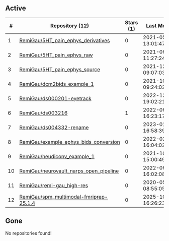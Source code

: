 ## Active
| # | Repository (12) | Stars (1) | Last Modified |
| --- | --- | --- | --- |
| 1 | [RemiGau/5HT_pain_ephys_derivatives](https://gin.g-node.org/RemiGau/5HT_pain_ephys_derivatives) | 0 | 2021-05-15 13:01:47+00:00 |
| 2 | [RemiGau/5HT_pain_ephys_raw](https://gin.g-node.org/RemiGau/5HT_pain_ephys_raw) | 0 | 2021-06-28 11:27:24+00:00 |
| 3 | [RemiGau/5HT_pain_ephys_source](https://gin.g-node.org/RemiGau/5HT_pain_ephys_source) | 0 | 2021-12-07 09:07:03+00:00 |
| 4 | [RemiGau/dcm2bids_example_1](https://gin.g-node.org/RemiGau/dcm2bids_example_1) | 0 | 2021-10-31 09:24:02+00:00 |
| 5 | [RemiGau/ds000201-eyetrack](https://gin.g-node.org/RemiGau/ds000201-eyetrack) | 0 | 2022-12-29 19:02:21+00:00 |
| 6 | [RemiGau/ds003216](https://gin.g-node.org/RemiGau/ds003216) | 1 | 2022-06-16 16:23:17+00:00 |
| 7 | [RemiGau/ds004332-rename](https://gin.g-node.org/RemiGau/ds004332-rename) | 0 | 2023-01-02 16:58:39+00:00 |
| 8 | [RemiGau/example_ephys_bids_conversion](https://gin.g-node.org/RemiGau/example_ephys_bids_conversion) | 0 | 2022-02-18 16:04:02+00:00 |
| 9 | [RemiGau/heudiconv_example_1](https://gin.g-node.org/RemiGau/heudiconv_example_1) | 0 | 2021-10-30 15:00:49+00:00 |
| 10 | [RemiGau/neurovault_narps_open_pipeline](https://gin.g-node.org/RemiGau/neurovault_narps_open_pipeline) | 0 | 2022-06-18 16:02:08+00:00 |
| 11 | [RemiGau/remi-gau_high-res](https://gin.g-node.org/RemiGau/remi-gau_high-res) | 0 | 2020-05-31 08:55:05+00:00 |
| 12 | [RemiGau/spm_multimodal-fmriprep-25.1.4](https://gin.g-node.org/RemiGau/spm_multimodal-fmriprep-25.1.4) | 0 | 2025-10-05 16:26:23+00:00 |

## Gone
No repositories found!
